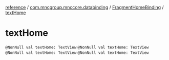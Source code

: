 [reference](../../index.md) / [com.mncgroup.mnccore.databinding](../index.md) / [FragmentHomeBinding](index.md) / [textHome](./text-home.md)

# textHome

`@NonNull val textHome: TextView`
`@NonNull val textHome: TextView`
`@NonNull val textHome: TextView`
`@NonNull val textHome: TextView`